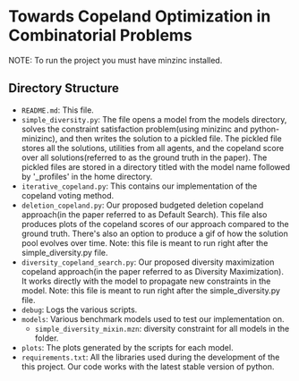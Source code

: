 # Towards Copeland Optimization in Combinatorial Problems
NOTE: To run the project you must have minzinc installed.
## Directory Structure
* `README.md`: This file.
* `simple_diversity.py`: The file opens a model from the models directory, solves the constraint satisfaction problem(using minizinc and python-minizinc), and then writes the solution to a pickled file. The pickled file stores all the solutions, utilities from all agents, and the copeland score over all solutions(referred to as the ground truth in the paper). The pickled files are stored in a directory titled with the model name followed by '_profiles' in the home directory.
* `iterative_copeland.py`: This contains our implementation of the copeland voting method. 
* `deletion_copeland.py`: Our proposed budgeted deletion copeland approach(in the paper referred to as Default Search). This file also produces plots of the copeland scores of our approach compared to the ground truth. There's also an option to produce a gif of how the solution pool evolves over time. Note: this file is meant to run right after the simple_diversity.py file.
* `diversity_copeland_search.py`: Our proposed diversity maximization copeland approach(in the paper referred to as Diversity Maximization). It works directly with the model to propagate new constraints in the model. Note: this file is meant to run right after the simple_diversity.py file. 
* `debug`: Logs the various scripts.
* `models`: Various benchmark models used to test our implementation on.
    * `simple_diversity_mixin.mzn`: diversity constraint for all models in the folder.
* `plots`: The plots generated by the scripts for each model.
* `requirements.txt`: All the libraries used during the development of the this project. Our code works with the latest stable version of python.
